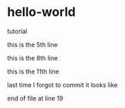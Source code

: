 # hello-world
tutorial


this is the 5th line


this is the 8th line


this is the 11th line 




last time I forgot to commit it looks like 


end of file at line 19
